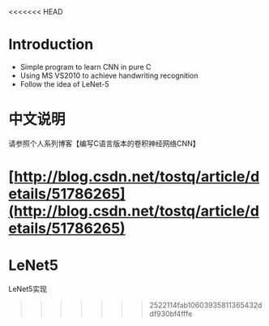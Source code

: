 <<<<<<< HEAD
# Introduction
- Simple program to learn CNN in pure C
- Using MS VS2010 to achieve handwriting recognition
- Follow the idea of LeNet-5

# 中文说明
请参照个人系列博客【编写C语言版本的卷积神经网络CNN】

[http://blog.csdn.net/tostq/article/details/51786265](http://blog.csdn.net/tostq/article/details/51786265)
=======
# LeNet5
LeNet5实现
>>>>>>> 2522114fab10603935811365432ddf930bf4fffe
